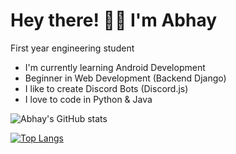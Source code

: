 
# Hey there! 👋🏻 I'm Abhay

First year engineering student



- I'm currently learning Android Development
- Beginner in Web Development (Backend Django)
- I like to create Discord Bots (Discord.js)
- I love to code in Python & Java

  
![Abhay's GitHub stats](https://github-readme-stats.vercel.app/api?username=abhay-cloud&show_icons=true&theme=tokyonight&count_private=true)

[![Top Langs](https://github-readme-stats.vercel.app/api/top-langs/?username=abhay-cloud&layout=compact&theme=tokyonight)](https://github.com/abhay-cloud/github-readme-stats)

